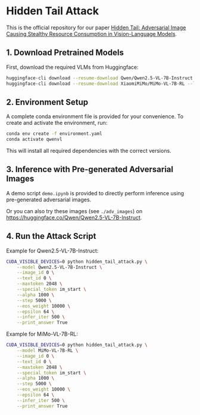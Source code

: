 # Hidden Tail Attack

This is the official repository for our paper [Hidden Tail: Adversarial Image Causing Stealthy Resource Consumption in Vision-Language Models](https://arxiv.org/abs/2508.18805).

## 1. Download Pretrained Models

First, download the required VLMs from Huggingface:

```bash
huggingface-cli download --resume-download Qwen/Qwen2.5-VL-7B-Instruct --local-dir ./LLMs/Qwen2.5-VL-7B-Instruct
huggingface-cli download --resume-download XiaomiMiMo/MiMo-VL-7B-RL --local-dir ./LLMs/MiMo-VL-7B-RL
```

## 2. Environment Setup

A complete conda environment file is provided for your convenience. To create and activate the environment, run:

```bash
conda env create -f environment.yaml
conda activate qwenvl
```

This will install all required dependencies with the correct versions.

## 3. Inference with Pre-generated Adversarial Images

A demo script `demo.ipynb` is provided to directly perform inference using pre-generated adversarial images. 

Or you can also try these images (see `./adv_images`) on https://huggingface.co/Qwen/Qwen2.5-VL-7B-Instruct.


## 4. Run the Attack Script

Example for Qwen2.5-VL-7B-Instruct:

```bash
CUDA_VISIBLE_DEVICES=0 python hidden_tail_attack.py \
    --model Qwen2.5-VL-7B-Instruct \
    --image_id 0 \
    --text_id 0 \
    --maxtoken 2048 \
    --special_token im_start \
    --alpha 1000 \
    --step 5000 \
    --eos_weight 10000 \
    --epsilon 64 \
    --infer_iter 500 \
    --print_answer True
```

Example for MiMo-VL-7B-RL:

```bash
CUDA_VISIBLE_DEVICES=0 python hidden_tail_attack.py \
    --model MiMo-VL-7B-RL \
    --image_id 0 \
    --text_id 0 \
    --maxtoken 2048 \
    --special_token im_start \
    --alpha 1000 \
    --step 5000 \
    --eos_weight 10000 \
    --epsilon 64 \
    --infer_iter 500 \
    --print_answer True
```

